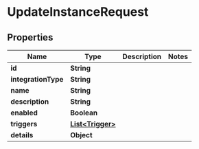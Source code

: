 

# UpdateInstanceRequest


## Properties

| Name | Type | Description | Notes |
|------------ | ------------- | ------------- | -------------|
|**id** | **String** |  |  |
|**integrationType** | **String** |  |  |
|**name** | **String** |  |  |
|**description** | **String** |  |  |
|**enabled** | **Boolean** |  |  |
|**triggers** | [**List&lt;Trigger&gt;**](Trigger.md) |  |  |
|**details** | **Object** |  |  |



